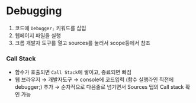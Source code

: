 # Debugging

1. 코드에 `Debugger;` 키워드를 삽입
2. 웹페이지 파일을 실행
3. 크롬 개발자 도구를 열고 sources를 눌러서 scope등에서 참조

### Call Stack

- 함수가 호출되면 `Call Stack`에 쌓이고, 종료되면 빠짐
- 웹 브라우저 → 개발자도구 → console에 코드입력 (함수 실행라인 직전에 debugger;) 추가 → 순차적으로 다음줄로 넘기면서 Sources 탭의 Call stack 확인 가능

